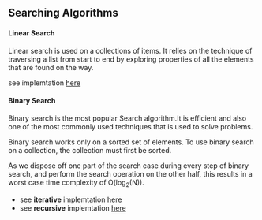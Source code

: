 ## Searching Algorithms

#### Linear Search

Linear search is used on a collections of items. It relies on the technique of traversing a list from start to end by exploring properties of all the elements that are found on the way.

see implemtation [here](https://github.com/jainayu/Data-Structures-and-Algorithms/blob/master/Searching%20Algorithms/LinearSearch.cpp)

#### Binary Search

Binary search is the most popular Search algorithm.It is efficient and also one of the most commonly used techniques that is used to solve problems.
 
Binary search works only on a sorted set of elements. To use binary search on a collection, the collection must first be sorted. 

As we dispose off one part of the search case during every step of binary search, and perform the search operation on the other half, this results in a worst case time complexity of O(log<sub>2</sub>(N)). 

- see **iterative** implemtation [here](https://github.com/jainayu/Data-Structures-and-Algorithms/blob/master/Searching%20Algorithms/IterativeBinarySearch.cpp)
- see **recursive** implemtation [here](https://github.com/jainayu/Data-Structures-and-Algorithms/blob/master/Searching%20Algorithms/RecursiveBinarySearch.cpp)
